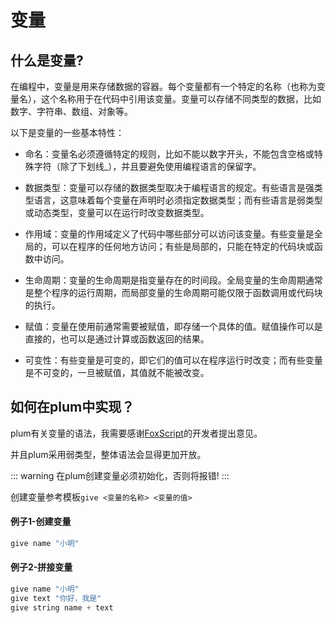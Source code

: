 # 变量

## 什么是变量?

在编程中，变量是用来存储数据的容器。每个变量都有一个特定的名称（也称为变量名），这个名称用于在代码中引用该变量。变量可以存储不同类型的数据，比如数字、字符串、数组、对象等。

以下是变量的一些基本特性：

- 命名：变量名必须遵循特定的规则，比如不能以数字开头，不能包含空格或特殊字符（除了下划线_），并且要避免使用编程语言的保留字。

- 数据类型：变量可以存储的数据类型取决于编程语言的规定。有些语言是强类型语言，这意味着每个变量在声明时必须指定数据类型；而有些语言是弱类型或动态类型，变量可以在运行时改变数据类型。

- 作用域：变量的作用域定义了代码中哪些部分可以访问该变量。有些变量是全局的，可以在程序的任何地方访问；有些是局部的，只能在特定的代码块或函数中访问。

- 生命周期：变量的生命周期是指变量存在的时间段。全局变量的生命周期通常是整个程序的运行周期，而局部变量的生命周期可能仅限于函数调用或代码块的执行。

- 赋值：变量在使用前通常需要被赋值，即存储一个具体的值。赋值操作可以是直接的，也可以是通过计算或函数返回的结果。

- 可变性：有些变量是可变的，即它们的值可以在程序运行时改变；而有些变量是不可变的，一旦被赋值，其值就不能被改变。

## 如何在plum中实现？

plum有关变量的语法，我需要感谢[FoxScript](https://www.bilibili.com/video/BV12uCbYrExP?vd_source=91c49315d737c30ed00a65c53b47f255)的开发者提出意见。

并且plum采用弱类型，整体语法会显得更加开放。

::: warning
在plum创建变量必须初始化，否则将报错!
:::

创建变量参考模板`give <变量的名称> <变量的值>`

#### 例子1-创建变量

```js
give name "小明"
```

#### 例子2-拼接变量

```js
give name "小明"
give text "你好，我是"
give string name + text
```